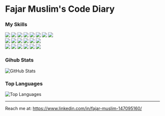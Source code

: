# Fajar Muslim's Code Diary

### My Skills

<p>
<img src="https://img.shields.io/badge/java-%23ED8B00.svg?&style=flat-square&logo=java&logoColor=white"/>
<img src="https://img.shields.io/badge/c++%20-%2300599C.svg?&style=flat-square&logo=c%2B%2B&ogoColor=white"/>
<img src="https://img.shields.io/badge/c%20-%2300599C.svg?&style=flat-square&logo=c&logoColor=white"/>
<img src="https://img.shields.io/badge/css3%20-%231572B6.svg?&style=flat-square&logo=css3&logoColor=white"/>
<img src="https://img.shields.io/badge/html5%20-%23E34F26.svg?&style=flat-square&logo=html5&logoColor=white"/>
<img src="https://img.shields.io/badge/php-%23777BB4.svg?&style=flat-square&logo=php&logoColor=white"/>
<img src="https://img.shields.io/badge/bootstrap%20-%23563D7C.svg?&style=flat-square&logo=bootstrap&logoColor=white"/>
<img src="https://img.shields.io/badge/vuejs%20-%2335495e.svg?&style=flat-square&logo=vue.js&logoColor=%234FC08D"/> <br/>
<img src="https://img.shields.io/badge/laravel%20-%23FF2D20.svg?&style=flat-square&logo=laravel&logoColor=white"/>
<img src="https://img.shields.io/badge/mysql-%2300f.svg?&style=flat-square&logo=mysql&logoColor=white"/>
<img src="https://img.shields.io/badge/jenkins%20-%232C5263.svg?&style=flat-square&logo=jenkins&logoColor=white"/>
<img src="https://img.shields.io/badge/TensorFlow%20-%23FF6F00.svg?&style=flat-square&logo=TensorFlow&logoColor=white" />
<img src="https://img.shields.io/badge/pandas%20-%23150458.svg?&style=flat-square&logo=pandas&logoColor=white" />
<img src="https://img.shields.io/badge/-Arduino-00979D?style=flat-square&logo=Arduino&logoColor=white"/> <br/>
<img src="https://img.shields.io/badge/Jupyter%20-%23F37626.svg?&style=flat-square&logo=Jupyter&logoColor=white" />
<img src="https://img.shields.io/badge/docker%20-%230db7ed.svg?&style=flat-square&logo=docker&logoColor=white"/>
<img src="https://img.shields.io/badge/git%20-%23F05033.svg?&style=flat-square&logo=git&logoColor=white"/>
<img src="https://img.shields.io/badge/gitlab%20-%23181717.svg?&style=flat-square&logo=gitlab&logoColor=white"/>
<img src="https://img.shields.io/badge/github%20-%23121011.svg?&style=flat-square&logo=github&logoColor=white"/>
<img src="https://img.shields.io/badge/bitbucket%20-%230047B3.svg?&style=flat-square&logo=bitbucket&logoColor=white"/>
</p>


### Gihub Stats
<p><img src="https://github-readme-stats.vercel.app/api?username=fajarmuslim&amp;show_icons=true&amp;count_private=true&amp;theme=cobalt" alt="GitHub Stats"></p>

### Top Languages
<p><img src="https://github-readme-stats.vercel.app/api/top-langs/?username=fajarmuslim&amp;layout=compact" alt="Top Languages"></p>

---

Reach me at: https://www.linkedin.com/in/fajar-muslim-147095160/



